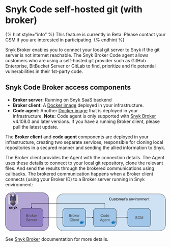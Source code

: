 # Snyk Code self-hosted git (with broker)

{% hint style="info" %}
This feature is currently in Beta. Please contact your CSM if you are interested in participating.
{% endhint %}

Snyk Broker enables you to connect your local git server to Snyk if the git server is not internet reachable. The Snyk Broker Code agent allows customers who are using a self-hosted git provider such as GitHub Enterprise, BitBucket Server or GitLab to find, prioritize and fix potential vulnerabilities in their 1st-party code.

## Snyk Code Broker access components

* **Broker server**: Running on Snyk SaaS backend
* **Broker client**: A [Docker image](https://hub.docker.com/r/snyk/broker/) deployed in your infrastructure.
* **Code agent**: Another [Docker image](https://hub.docker.com/r/snyk/code-agent/) that is deployed in your infrastructure. **Note:** Code agent is only supported with [Snyk Broker](https://docs.snyk.io/integrations/snyk-broker) v4.108.0 and later versions. If you have a running Broker client, please pull the latest update.

The **Broker client** and **code agent** components are deployed in your infrastructure, creating two separate services, responsible for cloning local repositories in a secured manner and sending the allied information to Snyk.

The Broker client provides the Agent with the connection details. The Agent uses these details to connect to your local git repository, clone the relevant files. And send the results through the brokered communications using callbacks. The brokered communication happens when a Broker client connects (using your Broker ID) to a Broker server running in Snyk environment:

![](../../../.gitbook/assets/local-git.png)

See [Snyk Broker](https://docs.snyk.io/integrations/snyk-broker/broker-introduction) documentation for more details.
